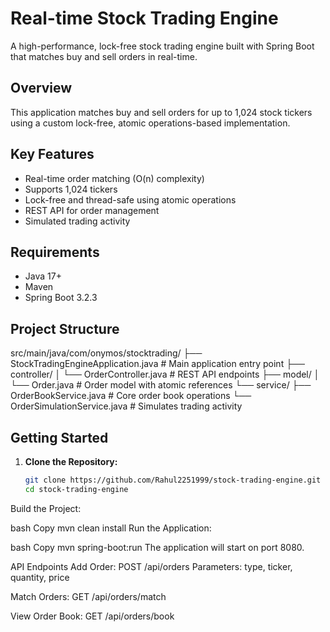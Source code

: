 # Real-time Stock Trading Engine

A high-performance, lock-free stock trading engine built with Spring Boot that matches buy and sell orders in real-time.

## Overview

This application matches buy and sell orders for up to 1,024 stock tickers using a custom lock-free, atomic operations-based implementation.

## Key Features

- Real-time order matching (O(n) complexity)
- Supports 1,024 tickers
- Lock-free and thread-safe using atomic operations
- REST API for order management
- Simulated trading activity

## Requirements

- Java 17+
- Maven
- Spring Boot 3.2.3

## Project Structure

src/main/java/com/onymos/stocktrading/
├── StockTradingEngineApplication.java   # Main application entry point
├── controller/
│   └── OrderController.java             # REST API endpoints
├── model/
│   └── Order.java                       # Order model with atomic references
└── service/
    ├── OrderBookService.java            # Core order book operations
    └── OrderSimulationService.java      # Simulates trading activity

## Getting Started

1. **Clone the Repository:**
   ```bash
   git clone https://github.com/Rahul2251999/stock-trading-engine.git
   cd stock-trading-engine
Build the Project:

bash
Copy
mvn clean install
Run the Application:

bash
Copy
mvn spring-boot:run
The application will start on port 8080.

API Endpoints
Add Order:
POST /api/orders
Parameters: type, ticker, quantity, price

Match Orders:
GET /api/orders/match

View Order Book:
GET /api/orders/book
